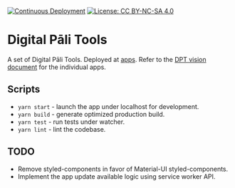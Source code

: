 [![Continuous Deployment](https://github.com/digitalpalitools/web-ui/workflows/Continuous%20Deployment/badge.svg)](https://github.com/digitalpalitools/web-ui/actions?query=workflow)  [![License: CC BY-NC-SA 4.0](https://img.shields.io/badge/License-CC%20BY--NC--SA%204.0-lightgrey.svg)](https://creativecommons.org/licenses/by-nc-sa/4.0/)

# Digital Pāli Tools

A set of Digital Pāli Tools. Deployed at [apps](https://d.pali.tools/apps). Refer to the [DPT vision document](http://bit.ly/dptvision) for the individual apps.

## Scripts

* `yarn start` - launch the app under localhost for development.
* `yarn build` - generate optimized production build.
* `yarn test`  - run tests under watcher.
* `yarn lint`  - lint the codebase.

## TODO

- Remove styled-components in favor of Material-UI styled-components.
- Implement the app update available logic using service worker API.
